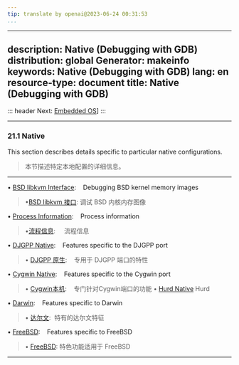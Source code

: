 ```yaml
---
tip: translate by openai@2023-06-24 00:31:53
...
```

---
description: Native (Debugging with GDB)
distribution: global
Generator: makeinfo
keywords: Native (Debugging with GDB)
lang: en
resource-type: document
title: Native (Debugging with GDB)
---
::: header
Next: [Embedded OS](Embedded-OS.html#Embedded-OS)]
:::

---

### 21.1 Native


This section describes details specific to particular native configurations.

> 本节描述特定本地配置的详细信息。

---


• [BSD libkvm Interface](BSD-libkvm-Interface.html#BSD-libkvm-Interface):        Debugging BSD kernel memory images

> •[BSD libkvm 接口](BSD-libkvm-Interface.html#BSD-libkvm-Interface):  调试 BSD 内核内存图像

• [Process Information](Process-Information.html#Process-Information):           Process information

> •[流程信息](Process-Information.html#Process-Information):     流程信息

• [DJGPP Native](DJGPP-Native.html#DJGPP-Native):                                Features specific to the DJGPP port

> • [DJGPP 原生](DJGPP-Native.html#DJGPP-Native):                                专用于 DJGPP 端口的特性

• [Cygwin Native](Cygwin-Native.html#Cygwin-Native):                             Features specific to the Cygwin port

> • [Cygwin本机](Cygwin-Native.html#Cygwin-Native):                             专门针对Cygwin端口的功能
• [Hurd Native](Hurd-Native.html#Hurd-Native) Hurd

• [Darwin](Darwin.html#Darwin):                                                  Features specific to Darwin

> • [达尔文](Darwin.html#Darwin):  特有的达尔文特征

• [FreeBSD](FreeBSD.html#FreeBSD):                                               Features specific to FreeBSD

> • [FreeBSD](FreeBSD.html#FreeBSD): 特色功能适用于 FreeBSD

---
